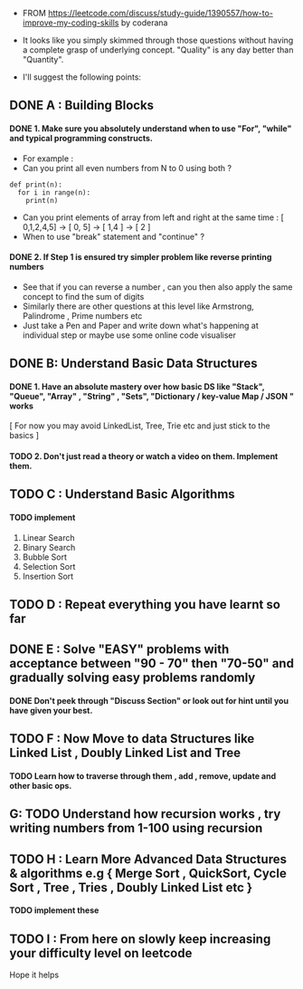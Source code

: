 - FROM https://leetcode.com/discuss/study-guide/1390557/how-to-improve-my-coding-skills by coderana
- It looks like you simply skimmed through those questions without having a complete grasp of underlying concept.
"Quality" is any day better than "Quantity".

- I'll suggest the following points:

## DONE A : Building Blocks
#### DONE 1. Make sure you absolutely understand when to use "For", "while" and typical programming constructs.
- For example :
- Can you print all even numbers from N to 0 using both ?
```
def print(n):
  for i in range(n):
    print(n)

```
- Can you print elements of array from left and right at the same time : [ 0,1,2,4,5] -> [ 0, 5] -> [ 1,4 ] -> [ 2 ]
- When to use "break" statement and "continue" ?
#### DONE 2. If Step 1 is ensured try simpler problem like reverse printing numbers
- See that if you can reverse a number , can you then also apply the same concept to find the sum of digits
- Similarly there are other questions at this level like Armstrong, Palindrome , Prime numbers etc
- Just take a Pen and Paper and write down what's happening at individual step or maybe use some online code visualiser

## DONE B: Understand Basic Data Structures
#### DONE 1. Have an absolute mastery over how basic DS like "Stack", "Queue", "Array" , "String" , "Sets", "Dictionary / key-value Map / JSON " works
[ For now you may avoid LinkedList, Tree, Trie etc and just stick to the basics ]
#### TODO 2. Don't just read a theory or watch a video on them. Implement them.

## TODO C : Understand Basic Algorithms
#### TODO implement
1. Linear Search
2. Binary Search
3. Bubble Sort
4. Selection Sort
5. Insertion Sort


## TODO D : Repeat everything you have learnt so far

## DONE E : Solve "EASY" problems with acceptance between "90 - 70" then "70-50" and gradually solving easy problems randomly
#### DONE Don't peek through "Discuss Section" or look out for hint until you have given your best.

## TODO F : Now Move to data Structures like Linked List , Doubly Linked List and Tree
#### TODO Learn how to traverse through them , add , remove, update and other basic ops.

## G: TODO Understand how recursion works , try writing numbers from 1-100 using recursion

## TODO H : Learn More Advanced Data Structures & algorithms e.g { Merge Sort , QuickSort, Cycle Sort , Tree , Tries , Doubly Linked List etc }
#### TODO implement these

## TODO I : From here on slowly keep increasing your difficulty level on leetcode

Hope it helps
